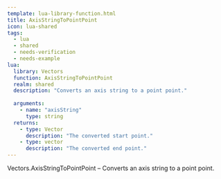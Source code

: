 ```yaml
---
template: lua-library-function.html
title: AxisStringToPointPoint
icon: lua-shared
tags:
  - lua
  - shared
  - needs-verification
  - needs-example
lua:
  library: Vectors
  function: AxisStringToPointPoint
  realm: shared
  description: "Converts an axis string to a point point."
  
  arguments:
    - name: "axisString"
      type: string
  returns:
    - type: Vector
      description: "The converted start point."
    - type: vector
      description: "The converted end point."
---
```


<div class="lua__search__keywords">
Vectors.AxisStringToPointPoint &#x2013; Converts an axis string to a point point.
</div>
